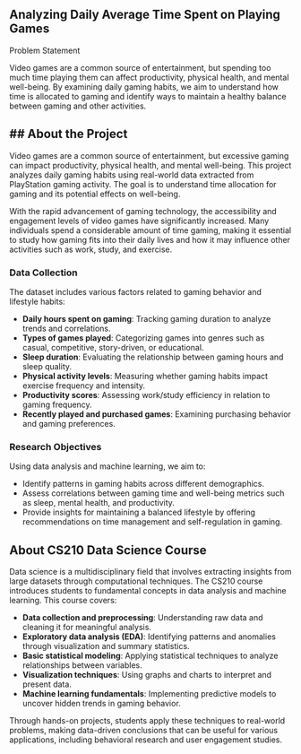 ## Analyzing Daily Average Time Spent on Playing Games

Problem Statement

Video games are a common source of entertainment, but spending too much time playing them can affect productivity, physical health, and mental well-being. By examining daily gaming habits, we aim to understand how time is allocated to gaming and identify ways to maintain a healthy balance between gaming and other activities.
##   ## About the Project

Video games are a common source of entertainment, but excessive gaming can impact productivity, physical health, and mental well-being. This project analyzes daily gaming habits using real-world data extracted from PlayStation gaming activity. The goal is to understand time allocation for gaming and its potential effects on well-being. 

With the rapid advancement of gaming technology, the accessibility and engagement levels of video games have significantly increased. Many individuals spend a considerable amount of time gaming, making it essential to study how gaming fits into their daily lives and how it may influence other activities such as work, study, and exercise.

### **Data Collection**
The dataset includes various factors related to gaming behavior and lifestyle habits:
- **Daily hours spent on gaming**: Tracking gaming duration to analyze trends and correlations.
- **Types of games played**: Categorizing games into genres such as casual, competitive, story-driven, or educational.
- **Sleep duration**: Evaluating the relationship between gaming hours and sleep quality.
- **Physical activity levels**: Measuring whether gaming habits impact exercise frequency and intensity.
- **Productivity scores**: Assessing work/study efficiency in relation to gaming frequency.
- **Recently played and purchased games**: Examining purchasing behavior and gaming preferences.

### **Research Objectives**
Using data analysis and machine learning, we aim to:
- Identify patterns in gaming habits across different demographics.
- Assess correlations between gaming time and well-being metrics such as sleep, mental health, and productivity.
- Provide insights for maintaining a balanced lifestyle by offering recommendations on time management and self-regulation in gaming.

## About CS210 Data Science Course

Data science is a multidisciplinary field that involves extracting insights from large datasets through computational techniques. The CS210 course introduces students to fundamental concepts in data analysis and machine learning. This course covers:
- **Data collection and preprocessing**: Understanding raw data and cleaning it for meaningful analysis.
- **Exploratory data analysis (EDA)**: Identifying patterns and anomalies through visualization and summary statistics.
- **Basic statistical modeling**: Applying statistical techniques to analyze relationships between variables.
- **Visualization techniques**: Using graphs and charts to interpret and present data.
- **Machine learning fundamentals**: Implementing predictive models to uncover hidden trends in gaming behavior.

Through hands-on projects, students apply these techniques to real-world problems, making data-driven conclusions that can be useful for various applications, including behavioral research and user engagement studies.

